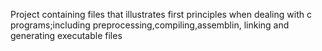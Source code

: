Project containing files that illustrates first principles when dealing with c programs;including preprocessing,compiling,assemblin, linking and generating executable files
